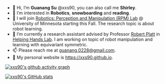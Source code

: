 - 👋 Hi, I’m **Guanang Su** @xxs90, you can also call me **Shirley**. 
- 👀 I’m interested in **Robotics**, **snowboarding** and **reading**.
- 🌱 I will join [Robotics: Perception and Manipulation (RPM) Lab](https://rpm-lab.github.io/) @ University of Minnesota starting this Fall. The research topic is about robot learning.
- 🌱 I’m currently a research assistant advised by Professor [Robert Platt](https://www.khoury.northeastern.edu/people/robert-platt/) in [Helping Hands Lab](https://www2.ccs.neu.edu/research/helpinghands/). I am working on topic of robot manipulation and learning with equivariant symmetric. 
- 📫 Please reach me at guanang.0228@gmail.com.
- 🔗 My personal website is https://xxs90.github.io.

[![xxs90's github activity graph](https://github-readme-activity-graph.cyclic.app/graph?username=xxs90&bg_color=E8F8F5&color=616A6B&line=85C1E9&point=3498DB)](https://github.com/ashutosh00710/github-readme-activity-graph)

[![xxs90's GitHub stats](https://github-readme-stats.vercel.app/api?username=xxs90&show_icons=True&bg_color=E8F8F5&title_color=616A6B&text_color=616A6B)](https://github.com/anuraghazra/github-readme-stats)
